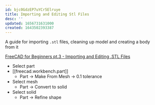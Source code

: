 ```yaml
---
id: bjc0GdzEP7uYCr5Elruye
title: Importing and Editing Stl Files
desc: ''
updated: 1656731631000
created: 1643502393387
---
```


A guide for importing `.stl` files, cleaning up model and creating a body from it

[FreeCAD for Beginners pt.3 - Importing and Editing .STL Files](https://www.youtube.com/watch?v=dr1qtaURrvI)

- Select part
- [[freecad.workbench.part]]
  - Part -> Make From Mesh -> 0.1 tolerance
- Select mesh
  - Part -> Convert to solid
- Select solid
  - Part -> Refine shape